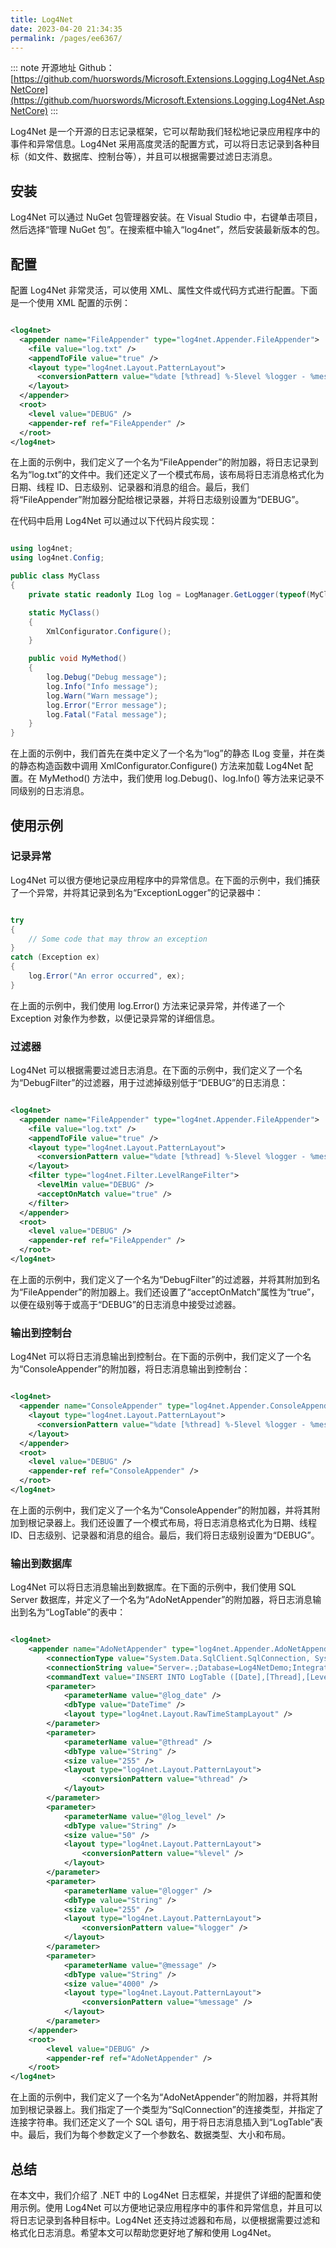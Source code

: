 ```yaml
---
title: Log4Net
date: 2023-04-20 21:34:35
permalink: /pages/ee6367/
---
```

::: note 开源地址
Github：[https://github.com/huorswords/Microsoft.Extensions.Logging.Log4Net.AspNetCore](https://github.com/huorswords/Microsoft.Extensions.Logging.Log4Net.AspNetCore)
:::

Log4Net 是一个开源的日志记录框架，它可以帮助我们轻松地记录应用程序中的事件和异常信息。Log4Net 采用高度灵活的配置方式，可以将日志记录到各种目标（如文件、数据库、控制台等），并且可以根据需要过滤日志消息。
## 安装

Log4Net 可以通过 NuGet 包管理器安装。在 Visual Studio 中，右键单击项目，然后选择“管理 NuGet 包”。在搜索框中输入“log4net”，然后安装最新版本的包。
## 配置

配置 Log4Net 非常灵活，可以使用 XML、属性文件或代码方式进行配置。下面是一个使用 XML 配置的示例：

```xml

<log4net>
  <appender name="FileAppender" type="log4net.Appender.FileAppender">
    <file value="log.txt" />
    <appendToFile value="true" />
    <layout type="log4net.Layout.PatternLayout">
      <conversionPattern value="%date [%thread] %-5level %logger - %message%newline" />
    </layout>
  </appender>
  <root>
    <level value="DEBUG" />
    <appender-ref ref="FileAppender" />
  </root>
</log4net>
```



在上面的示例中，我们定义了一个名为“FileAppender”的附加器，将日志记录到名为“log.txt”的文件中。我们还定义了一个模式布局，该布局将日志消息格式化为日期、线程 ID、日志级别、记录器和消息的组合。最后，我们将“FileAppender”附加器分配给根记录器，并将日志级别设置为“DEBUG”。

在代码中启用 Log4Net 可以通过以下代码片段实现：

```csharp

using log4net;
using log4net.Config;

public class MyClass
{
    private static readonly ILog log = LogManager.GetLogger(typeof(MyClass));

    static MyClass()
    {
        XmlConfigurator.Configure();
    }

    public void MyMethod()
    {
        log.Debug("Debug message");
        log.Info("Info message");
        log.Warn("Warn message");
        log.Error("Error message");
        log.Fatal("Fatal message");
    }
}
```



在上面的示例中，我们首先在类中定义了一个名为“log”的静态 ILog 变量，并在类的静态构造函数中调用 XmlConfigurator.Configure() 方法来加载 Log4Net 配置。在 MyMethod() 方法中，我们使用 log.Debug()、log.Info() 等方法来记录不同级别的日志消息。
## 使用示例
### 记录异常

Log4Net 可以很方便地记录应用程序中的异常信息。在下面的示例中，我们捕获了一个异常，并将其记录到名为“ExceptionLogger”的记录器中：

```csharp

try
{
    // Some code that may throw an exception
}
catch (Exception ex)
{
    log.Error("An error occurred", ex);
}
```



在上面的示例中，我们使用 log.Error() 方法来记录异常，并传递了一个 Exception 对象作为参数，以便记录异常的详细信息。
### 过滤器

Log4Net 可以根据需要过滤日志消息。在下面的示例中，我们定义了一个名为“DebugFilter”的过滤器，用于过滤掉级别低于“DEBUG”的日志消息：

```xml

<log4net>
  <appender name="FileAppender" type="log4net.Appender.FileAppender">
    <file value="log.txt" />
    <appendToFile value="true" />
    <layout type="log4net.Layout.PatternLayout">
      <conversionPattern value="%date [%thread] %-5level %logger - %message%newline" />
    </layout>
    <filter type="log4net.Filter.LevelRangeFilter">
      <levelMin value="DEBUG" />
      <acceptOnMatch value="true" />
    </filter>
  </appender>
  <root>
    <level value="DEBUG" />
    <appender-ref ref="FileAppender" />
  </root>
</log4net>
```



在上面的示例中，我们定义了一个名为“DebugFilter”的过滤器，并将其附加到名为“FileAppender”的附加器上。我们还设置了“acceptOnMatch”属性为“true”，以便在级别等于或高于“DEBUG”的日志消息中接受过滤器。
### 输出到控制台

Log4Net 可以将日志消息输出到控制台。在下面的示例中，我们定义了一个名为“ConsoleAppender”的附加器，将日志消息输出到控制台：

```xml

<log4net>
  <appender name="ConsoleAppender" type="log4net.Appender.ConsoleAppender">
    <layout type="log4net.Layout.PatternLayout">
      <conversionPattern value="%date [%thread] %-5level %logger - %message%newline" />
    </layout>
  </appender>
  <root>
    <level value="DEBUG" />
    <appender-ref ref="ConsoleAppender" />
  </root>
</log4net>
```



在上面的示例中，我们定义了一个名为“ConsoleAppender”的附加器，并将其附加到根记录器上。我们还设置了一个模式布局，将日志消息格式化为日期、线程 ID、日志级别、记录器和消息的组合。最后，我们将日志级别设置为“DEBUG”。
### 输出到数据库

Log4Net 可以将日志消息输出到数据库。在下面的示例中，我们使用 SQL Server 数据库，并定义了一个名为“AdoNetAppender”的附加器，将日志消息输出到名为“LogTable”的表中：

```xml

<log4net>
    <appender name="AdoNetAppender" type="log4net.Appender.AdoNetAppender">
        <connectionType value="System.Data.SqlClient.SqlConnection, System.Data, Version=4.0.0.0, Culture=neutral, PublicKeyToken=b77a5c561934e089" />
        <connectionString value="Server=.;Database=Log4NetDemo;Integrated Security=SSPI;" />
        <commandText value="INSERT INTO LogTable ([Date],[Thread],[Level],[Logger],[Message]) VALUES (@log_date, @thread, @log_level, @logger, @message)" />
        <parameter>
            <parameterName value="@log_date" />
            <dbType value="DateTime" />
            <layout type="log4net.Layout.RawTimeStampLayout" />
        </parameter>
        <parameter>
            <parameterName value="@thread" />
            <dbType value="String" />
            <size value="255" />
            <layout type="log4net.Layout.PatternLayout">
                <conversionPattern value="%thread" />
            </layout>
        </parameter>
        <parameter>
            <parameterName value="@log_level" />
            <dbType value="String" />
            <size value="50" />
            <layout type="log4net.Layout.PatternLayout">
                <conversionPattern value="%level" />
            </layout>
        </parameter>
        <parameter>
            <parameterName value="@logger" />
            <dbType value="String" />
            <size value="255" />
            <layout type="log4net.Layout.PatternLayout">
                <conversionPattern value="%logger" />
            </layout>
        </parameter>
        <parameter>
            <parameterName value="@message" />
            <dbType value="String" />
            <size value="4000" />
            <layout type="log4net.Layout.PatternLayout">
                <conversionPattern value="%message" />
            </layout>
        </parameter>
    </appender>
    <root>
        <level value="DEBUG" />
        <appender-ref ref="AdoNetAppender" />
    </root>
</log4net>

```

在上面的示例中，我们定义了一个名为“AdoNetAppender”的附加器，并将其附加到根记录器上。我们指定了一个类型为“SqlConnection”的连接类型，并指定了连接字符串。我们还定义了一个 SQL 语句，用于将日志消息插入到“LogTable”表中。最后，我们为每个参数定义了一个参数名、数据类型、大小和布局。

## 总结

在本文中，我们介绍了 .NET 中的 Log4Net 日志框架，并提供了详细的配置和使用示例。使用 Log4Net 可以方便地记录应用程序中的事件和异常信息，并且可以将日志记录到各种目标中。Log4Net 还支持过滤器和布局，以便根据需要过滤和格式化日志消息。希望本文可以帮助您更好地了解和使用 Log4Net。
```
